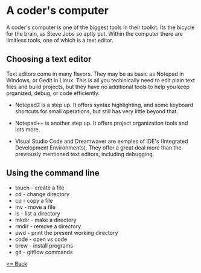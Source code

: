 # A coder's computer
A coder's computer is one of the biggest tools in their toolkit. Its the bicycle for the brain, as Steve Jobs so aptly put.
Within the computer there are limitless tools, one of which is a text editor.

## Choosing a text editor
Text editors come in many flavors.
They may be as basic as Notepad in Windows, or Gedit in Linux. This is all you techinically need to edit plain text files and build projects, but they have no additional tools to help you keep organized, debug, or code efficiently.

- Notepad2 is a step up. It offers syntax highlighting, and some keyboard shortcuts for small operations, but still has very little beyond that.

- Notepad++ is another step up. It offers project organization tools and lots more.

- Visual Studio Code and Dreamwaver are exmples of IDE's (Integrated Development Environments). They offer a great deal more than the previously mentioned text editors, including debugging.

## Using the command line
- touch - create a file
- cd - change directory
- cp - copy a file
- mv - move a file
- ls - list a directory
- mkdir - make a directory
- rmdir - remove a directory
- pwd - print the present working directory
- code - open vs code
- brew - install programs
- git - gitflow commands
  
[<= Back](README.md)